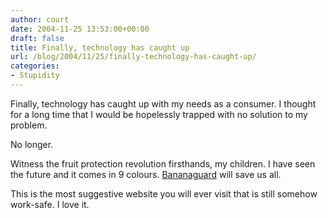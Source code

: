 ```yaml
---
author: court
date: 2004-11-25 13:53:00+00:00
draft: false
title: Finally, technology has caught up
url: /blog/2004/11/25/finally-technology-has-caught-up/
categories:
- Stupidity
---
```


Finally, technology has caught up with my needs as a consumer.  I thought for a long time that I would be hopelessly trapped with no solution to my problem.




No longer.




Witness the fruit protection revolution firsthands, my children.  I have seen the future and it comes in 9 colours.  [Bananaguard](http://www.bananaguarduk.com/index.htm) will save us all.




This is the most suggestive website you will ever visit that is still somehow work-safe.  I love it.




